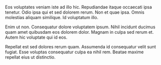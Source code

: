 Eos voluptates veniam iste ad illo hic. Repudiandae itaque occaecati ipsa tenetur. Odio ipsa qui et sed dolorem rerum. Non et quae ipsa. Omnis molestias aliquam similique. Id voluptatum illo.
 Enim ut non. Consequatur dolore voluptatem ipsum. Nihil incidunt ducimus quam amet quibusdam eos dolorem dolor. Magnam in culpa sed rerum et. Autem hic voluptate qui id eos.
 Repellat est sed dolores rerum quam. Assumenda id consequatur velit sunt fugiat. Esse voluptas consequatur culpa ea nihil rem. Beatae maxime repellat eius ut distinctio.